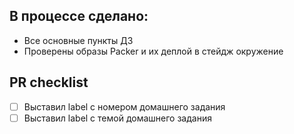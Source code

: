 ## В процессе сделано:
 - Все основные пункты ДЗ
 - Проверены образы Packer и их деплой в стейдж окружение


## PR checklist
 - [ ] Выставил label с номером домашнего задания
 - [ ] Выставил label с темой домашнего задания
